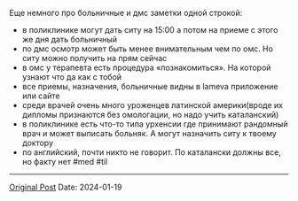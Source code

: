 Еще немного про больничные и дмс заметки одной строкой:
- в поликлинике могут дать ситу на 15:00 а потом на приеме с этого же дня дать больничный
- по дмс осмотр может быть менее внимательным чем по омс. Но ситу можно получить на прям сейчас
- в омс у терапевта есть процедура «познакомиться». На которой узнают что да как с тобой 
- все приемы, назначения, больничные видны в lameva приложение или сайте
- среди врачей очень много уроженцев латинской америки(вроде их дипломы признаются без омологации, но надо учить каталанский)
- в поликлинике есть что-то типа урхенсии где принимают рандомный врач и может выписать больняк. А могут назначить ситу к твоему доктору
- по английский, почти никто не говорит. По каталански должны все, но факту нет
#med #til

---
[Original Post](https://t.me/lev2tarragona/1886)
Date: 2024-01-19
